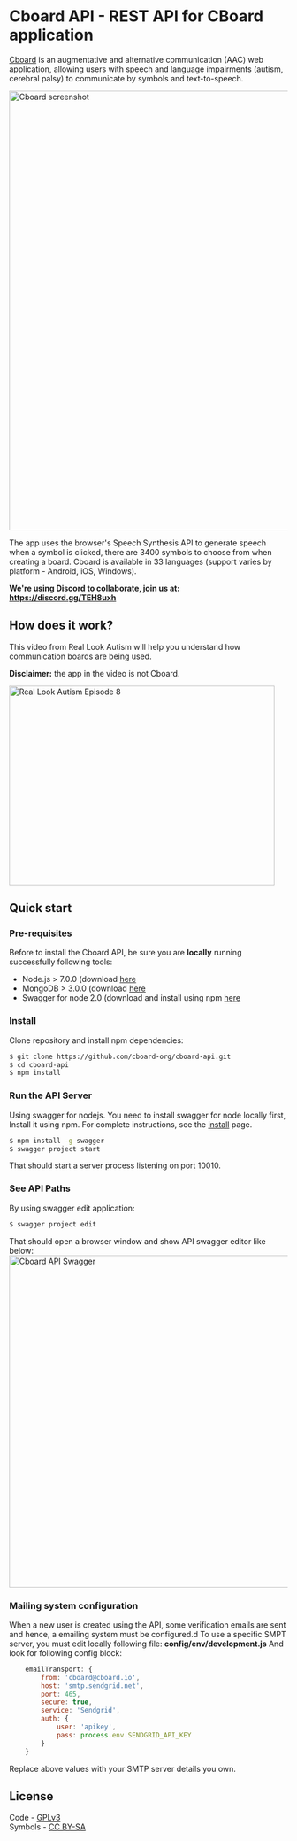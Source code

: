 # Cboard API - REST API for CBoard application

[Cboard](https://app.cboard.io/) is an augmentative and alternative communication (AAC) web application, allowing users with speech and language impairments (autism, cerebral palsy) to communicate by symbols and text-to-speech.

<img src='https://i.imgur.com/eeH9cUM.jpg' width='794' alt='Cboard screenshot'>

The app uses the browser's Speech Synthesis API to generate speech when a symbol is clicked, there are 3400 symbols to choose from when creating a board. Cboard is available in 33 languages (support varies by platform - Android, iOS, Windows).

**We're using Discord to collaborate, join us at: https://discord.gg/TEH8uxh**

## How does it work?

This video from Real Look Autism will help you understand how communication boards are being used.

**Disclaimer:** the app in the video is not Cboard.

<a href="https://www.youtube.com/watch?v=oIGrxzPMVtw"><img src="https://img.youtube.com/vi/oIGrxzPMVtw/0.jpg" alt="Real Look Autism Episode 8" width="480" height="360"></a>

## Quick start

### Pre-requisites
Before to install the Cboard API, be sure you are **locally** running successfully following tools:
* Node.js > 7.0.0 (download [here](https://nodejs.org/en/download/)
* MongoDB > 3.0.0 (download [here](https://docs.mongodb.com/manual/installation/)
* Swagger for node 2.0 (download and install using npm [here](https://github.com/swagger-api/swagger-node)

### Install
Clone repository and install npm dependencies:
```bash
$ git clone https://github.com/cboard-org/cboard-api.git
$ cd cboard-api
$ npm install
```

### Run the API Server
Using swagger for nodejs. You need to install swagger for node locally first, Install it using npm. For complete instructions, see the [install](./docs/install.md) page.

```bash
$ npm install -g swagger
$ swagger project start
```
That should start a server process listening on port 10010.

### See API Paths
By using swagger edit application:
```bash
$ swagger project edit
```
That should open a browser window and show API swagger editor like below:
<img src='https://i.imgur.com/pt0eJVQ.png' width='600' alt='Cboard API Swagger'>

### Mailing system configuration
When a new user is created using the API, some verification emails are sent and hence, a emailing system must be configured.d
To use a specific SMPT server, you must edit locally following file:
**config/env/development.js**
And look for following config block:
```javascript
    emailTransport: {
        from: 'cboard@cboard.io',
        host: 'smtp.sendgrid.net',
        port: 465,
        secure: true,
        service: 'Sendgrid',
        auth: {
            user: 'apikey',
            pass: process.env.SENDGRID_API_KEY
        }
    }
```
Replace above values with your SMTP server details you own.

## License

Code - [GPLv3](https://github.com/shayc/cboard/blob/master/LICENSE)  
Symbols - [CC BY-SA](https://creativecommons.org/licenses/by-sa/2.0/uk/)
